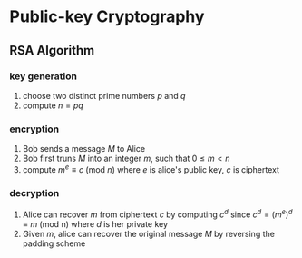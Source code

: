 # Public-key Cryptography

## RSA Algorithm

### key generation

1. choose two distinct prime numbers $p$ and $q$
2. compute $n=pq$

### encryption

1. Bob sends a message $M$ to Alice
2. Bob first truns $M$ into an integer $m$, such that $0 \leq m < n$
3. compute $m^e \equiv c$ (mod $n$) where $e$ is alice's public key, $c$ is ciphertext

### decryption

1. Alice can recover $m$ from ciphertext $c$ by computing $c^d$ since $c^d = (m^e)^d \equiv m$ (mod n) where $d$ is her private key
2. Given $m$, alice can recover the original message $M$ by reversing the padding scheme